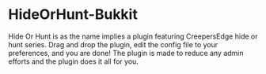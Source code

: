 # HideOrHunt-Bukkit


Hide Or Hunt is as the name implies a plugin featuring CreepersEdge hide or hunt series. Drag and drop the plugin, edit the config file to your preferences, and you are done! The plugin is made to reduce any admin efforts and the plugin does it all for you.
